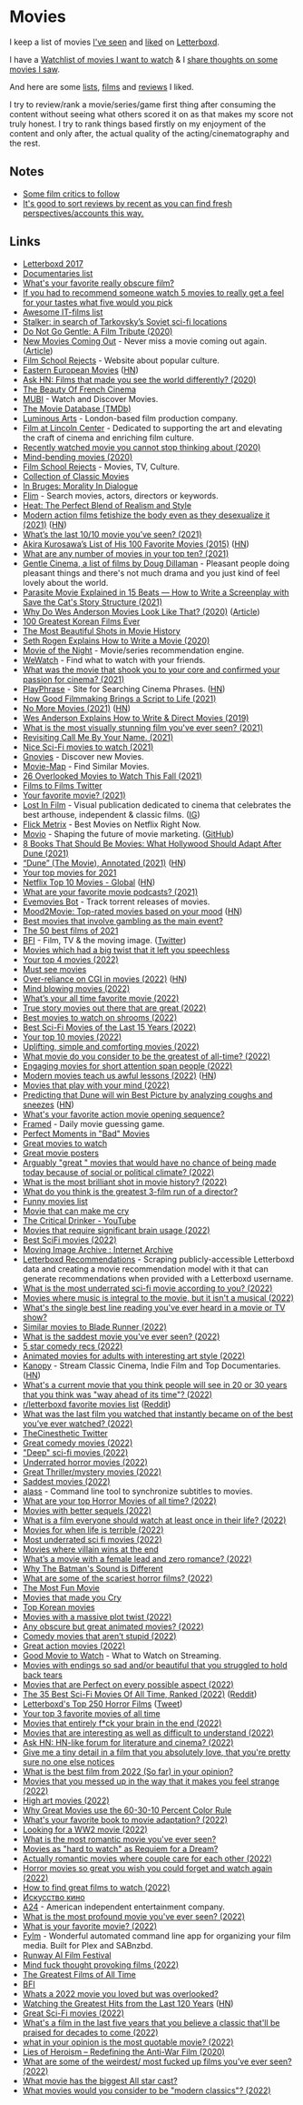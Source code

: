# Movies

I keep a list of movies [I've seen](https://letterboxd.com/nikitavoloboev/films/by/date/) and [liked](https://letterboxd.com/nikitavoloboev/films/by/your-rating/) on [Letterboxd](https://letterboxd.com/nikitavoloboev/).

I have a [Watchlist of movies I want to watch](https://letterboxd.com/nikitavoloboev/watchlist/) & I [share thoughts on some movies I saw](https://letterboxd.com/nikitavoloboev/films/reviews/by/added/).

And here are some [lists](https://letterboxd.com/nikitavoloboev/likes/lists/), [films](https://letterboxd.com/nikitavoloboev/likes/films/) and [reviews](https://letterboxd.com/nikitavoloboev/likes/reviews/) I liked.

I try to review/rank a movie/series/game first thing after consuming the content without seeing what others scored it on as that makes my score not truly honest. I try to rank things based firstly on my enjoyment of the content and only after, the actual quality of the acting/cinematography and the rest.

## Notes

- [Some film critics to follow](https://www.reddit.com/r/flicks/comments/7lgwp1/having_a_hard_time_finding_quality_critics_on/)
- [It's good to sort reviews by recent as you can find fresh perspectives/accounts this way.](https://www.reddit.com/r/Letterboxd/comments/r6914v/something_ive_been_doing_on_letterboxd_that_i/)

## Links

- [Letterboxd 2017](https://letterboxd.com/2017/#most-popular-overall)
- [Documentaries list](https://letterboxd.com/vitorgalvao/list/documentary/)
- [What's your favorite really obscure film?](https://www.reddit.com/r/TrueFilm/comments/5prwzt/whats_your_favorite_really_obscure_film/)
- [If you had to recommend someone watch 5 movies to really get a feel for your tastes what five would you pick](https://twitter.com/fozfens/status/1035291388685049856)
- [Awesome IT-films list](https://github.com/greybax/awesome-IT-films)
- [Stalker: in search of Tarkovsky’s Soviet sci-fi locations](https://www.bfi.org.uk/news-opinion/news-bfi/features/andrei-tarkovsky-stalker-locations)
- [Do Not Go Gentle: A Film Tribute (2020)](https://vimeo.com/415346116)
- [New Movies Coming Out](https://newmoviescomingout.us/) - Never miss a movie coming out again. ([Article](https://medium.com/makesideproject/new-movies-coming-out-79ee9595d59f))
- [Film School Rejects](https://filmschoolrejects.com/) - Website about popular culture.
- [Eastern European Movies](https://easterneuropeanmovies.com/) ([HN](https://news.ycombinator.com/item?id=23624551))
- [Ask HN: Films that made you see the world differently? (2020)](https://news.ycombinator.com/item?id=24088582)
- [The Beauty Of French Cinema](https://www.youtube.com/watch?v=PZgamsxGtiM)
- [MUBI](https://mubi.com/) - Watch and Discover Movies.
- [The Movie Database (TMDb)](https://www.themoviedb.org/)
- [Luminous Arts](https://luminousarts.co.uk/) - London-based film production company.
- [Film at Lincoln Center](https://www.filmlinc.org/) - Dedicated to supporting the art and elevating the craft of cinema and enriching film culture.
- [Recently watched movie you cannot stop thinking about (2020)](https://twitter.com/letterboxd/status/1334708381261565953)
- [Mind-bending movies (2020)](https://www.reddit.com/r/MovieSuggestions/comments/kkdrj4/mindbending_movies_similar_to/)
- [Film School Rejects](https://filmschoolrejects.com/) - Movies, TV, Culture.
- [Collection of Classic Movies](https://www.the-classic-movies.com/)
- [In Bruges: Morality In Dialogue](https://www.youtube.com/watch?v=r_9mLu1kMA8)
- [Flim](https://beta.flim.ai/) - Search movies, actors, directors or keywords.
- [Heat: The Perfect Blend of Realism and Style](https://www.youtube.com/watch?v=VMLej6hFN30)
- [Modern action films fetishize the body even as they desexualize it (2021)](https://bloodknife.com/everyone-beautiful-no-one-horny/) ([HN](https://news.ycombinator.com/item?id=26381377))
- [What’s the last 10/10 movie you’ve seen? (2021)](https://twitter.com/patrick_oshag/status/1372709320832512006)
- [Akira Kurosawa’s List of His 100 Favorite Movies (2015)](https://www.openculture.com/2015/01/akira-kurosawas-list-of-his-100-favorite-movies.html) ([HN](https://news.ycombinator.com/item?id=26551604))
- [What are any number of movies in your top ten? (2021)](https://www.reddit.com/r/MovieSuggestions/comments/me6one/what_are_any_number_of_movies_in_your_top_ten/)
- [Gentle Cinema, a list of films by Doug Dillaman](https://letterboxd.com/dillamonster/list/gentle-cinema/) - Pleasant people doing pleasant things and there's not much drama and you just kind of feel lovely about the world.
- [Parasite Movie Explained in 15 Beats — How to Write a Screenplay with Save the Cat's Story Structure (2021)](https://www.youtube.com/watch?v=2kil95fwMVo)
- [Why Do Wes Anderson Movies Look Like That? (2020)](https://www.youtube.com/watch?v=ba3c9KEuQ4A) ([Article](https://kottke.org/21/04/why-do-wes-anderson-movies-look-like-that))
- [100 Greatest Korean Films Ever](https://www.koreanscreen.com/100-greatest-korean-films-100-51)
- [The Most Beautiful Shots in Movie History](https://www.youtube.com/watch?v=AA3bJ74uIPI)
- [Seth Rogen Explains How to Write a Movie (2020)](https://www.youtube.com/watch?v=Ej7rfjORot4)
- [Movie of the Night](https://www.movieofthenight.com/) - Movie/series recommendation engine.
- [WeWatch](https://wewatchapp.xyz/) - Find what to watch with your friends.
- [What was the movie that shook you to your core and confirmed your passion for cinema? (2021)](https://www.reddit.com/r/MovieSuggestions/comments/ne71uk/what_was_the_movie_that_shook_you_to_your_core/)
- [PlayPhrase](https://www.playphrase.me/) - Site for Searching Cinema Phrases. ([HN](https://news.ycombinator.com/item?id=27434159))
- [How Good Filmmaking Brings a Script to Life (2021)](https://www.youtube.com/watch?v=Y5S4PyBR364)
- [No More Movies (2021)](https://jayriverlong.github.io/2021/07/05/movies.html) ([HN](https://news.ycombinator.com/item?id=27743738))
- [Wes Anderson Explains How to Write & Direct Movies (2019)](https://www.youtube.com/watch?v=Sdt0oam6O1o)
- [What is the most visually stunning film you've ever seen? (2021)](https://www.reddit.com/r/MovieSuggestions/comments/pc0lk5/what_is_the_most_visually_stunning_film_youve/)
- [Revisiting Call Me By Your Name. (2021)](https://www.youtube.com/watch?v=05nYXXeiNpo)
- [Nice Sci-Fi movies to watch (2021)](https://merveilles.town/web/statuses/106846428910790532)
- [Gnovies](https://www.gnovies.com/) - Discover new Movies.
- [Movie-Map](https://www.movie-map.com/) - Find Similar Movies.
- [26 Overlooked Movies to Watch This Fall (2021)](https://www.theatlantic.com/culture/archive/2021/09/26-movies-fall-watch-list/619975/)
- [Films to Films Twitter](https://twitter.com/FilmstoFilms_)
- [Your favorite movie? (2021)](https://merveilles.town/web/statuses/107033660965225287)
- [Lost In Film](https://twitter.com/LostInFilm) - Visual publication dedicated to cinema that celebrates the best arthouse, independent & classic films. ([IG](https://www.instagram.com/_lostinfilm/))
- [Flick Metrix](https://flickmetrix.com/) - Best Movies on Netflix Right Now.
- [Movio](https://movio.co/) - Shaping the future of movie marketing. ([GitHub](https://github.com/movio))
- [8 Books That Should Be Movies: What Hollywood Should Adapt After Dune (2021)](https://variety.com/2021/film/news/book-movie-adaptations-1235095659/)
- [“Dune” (The Movie), Annotated (2021)](https://maxread.substack.com/p/dune-annotated) ([HN](https://news.ycombinator.com/item?id=29011467))
- [Your top movies for 2021](https://twitter.com/letterboxd/status/1456005237588692992)
- [Netflix Top 10 Movies - Global](https://top10.netflix.com/) ([HN](https://news.ycombinator.com/item?id=29246485))
- [What are your favorite movie podcasts? (2021)](https://www.reddit.com/r/Letterboxd/comments/qy8ojg/what_are_your_favorite_movie_podcasts/)
- [Evemovies Bot](https://github.com/dmbaranov/evemovies-bot) - Track torrent releases of movies.
- [Mood2Movie: Top-rated movies based on your mood](https://www.mood2movie.com/) ([HN](https://news.ycombinator.com/item?id=29359966))
- [Best movies that involve gambling as the main event?](https://www.reddit.com/r/MovieSuggestions/comments/r776gl/best_movies_that_involve_gambling_as_the_main/)
- [The 50 best films of 2021](https://www.bfi.org.uk/sight-and-sound/polls/50-best-films-2021)
- [BFI](https://www.bfi.org.uk/) - Film, TV & the moving image. ([Twitter](https://twitter.com/BFI))
- [Movies which had a big twist that it left you speechless](https://www.reddit.com/r/MovieSuggestions/comments/rs53pu/movies_which_had_a_big_twitst_that_it_left_you/)
- [Your top 4 movies (2022)](https://www.reddit.com/r/Letterboxd/comments/ryg1qr/what_are_your_big_four_also_wondering_if_you/)
- [Must see movies](https://www.reddit.com/r/MovieSuggestions/comments/ryl998/movies_must_see_before_you_die/)
- [Over-reliance on CGI in movies (2022)](https://erikhoel.substack.com/p/cgi-did-in-fact-ruin-movies) ([HN](https://news.ycombinator.com/item?id=30179654))
- [Mind blowing movies (2022)](https://www.reddit.com/r/MovieSuggestions/comments/sj0szz/mind_blowing_movies/)
- [What’s your all time favorite movie (2022)](https://www.reddit.com/r/MovieSuggestions/comments/sky9oe/tell_me_whats_your_all_time_favorite_movie/)
- [True story movies out there that are great (2022)](https://www.reddit.com/r/MovieSuggestions/comments/sl421c/any_true_story_movies_out_there_that_are_really/)
- [Best movies to watch on shrooms (2022)](https://www.reddit.com/r/MovieSuggestions/comments/sw0rhr/best_movies_to_watch_on_shrooms/)
- [Best Sci-Fi Movies of the Last 15 Years (2022)](https://www.denofgeek.com/movies/best-sci-fi-movies-last-15-years/)
- [Your top 10 movies (2022)](https://www.reddit.com/r/Letterboxd/comments/t04fr0/lets_see_your_top_10s_of_2021_ill_start/)
- [Uplifting, simple and comforting movies (2022)](https://www.reddit.com/r/MovieSuggestions/comments/t35egn/uplifting_simple_and_comforting/)
- [What movie do you consider to be the greatest of all-time? (2022)](https://www.reddit.com/r/Letterboxd/comments/t7yvsx/what_movie_do_you_consider_to_be_the_greatest_of/)
- [Engaging movies for short attention span people (2022)](https://www.reddit.com/r/MovieSuggestions/comments/t9kys3/engaging_movies_for_short_attention_span_people/)
- [Modern movies teach us awful lessons (2022)](https://www.youtube.com/watch?v=Dnuqp4_K7ik) ([HN](https://news.ycombinator.com/item?id=30649814))
- [Movies that play with your mind (2022)](https://www.reddit.com/r/MovieSuggestions/comments/tis73t/can_you_please_suggest_me_movies_that_play_with/)
- [Predicting that Dune will win Best Picture by analyzing coughs and sneezes](https://journal-doi.org/10.731/pcbi.1007742/) ([HN](https://news.ycombinator.com/item?id=30764701))
- [What's your favorite action movie opening sequence?](https://twitter.com/sriramk/status/1507904651647090688)
- [Framed](https://framed.wtf/) - Daily movie guessing game.
- [Perfect Moments in "Bad" Movies](https://www.youtube.com/watch?v=h5Y8whMzlwo)
- [Great movies to watch](https://twitter.com/anothercohen/status/1511140485443862531)
- [Great movie posters](https://twitter.com/InsaneLetterbox/status/1512547287939141642)
- [Arguably "great " movies that would have no chance of being made today because of social or political climate? (2022)](https://www.reddit.com/r/MovieSuggestions/comments/u0ycv2/arguably_great_movies_that_would_have_no_chance/)
- [What is the most brilliant shot in movie history? (2022)](https://www.reddit.com/r/TrueFilm/comments/u273ez/what_is_the_most_brilliant_shot_in_movie_history/)
- [What do you think is the greatest 3-film run of a director?](https://www.reddit.com/r/Letterboxd/comments/u3kyyq/what_do_you_think_is_the_greatest_3film_run_of_a/)
- [Funny movies list](https://twitter.com/thekitze/status/1515265308931596293)
- [Movie that can make me cry](https://www.reddit.com/r/MovieSuggestions/comments/u4pext/looking_for_a_movie_that_can_make_me_cry/)
- [The Critical Drinker - YouTube](https://www.youtube.com/c/TheCriticalDrinker/videos)
- [Movies that require significant brain usage (2022)](https://www.reddit.com/r/MovieSuggestions/comments/uevryz/request_for_movies_that_require_significant_brain/)
- [Best SciFi movies (2022)](https://www.reddit.com/r/scifi/comments/ugmfnc/the_best_scifi_movie_in_your_opinion/)
- [Moving Image Archive : Internet Archive](https://archive.org/details/movies)
- [Letterboxd Recommendations](https://github.com/sdl60660/letterboxd_recommendations) - Scraping publicly-accessible Letterboxd data and creating a movie recommendation model with it that can generate recommendations when provided with a Letterboxd username.
- [What is the most underrated sci-fi movie according to you? (2022)](https://www.reddit.com/r/scifi/comments/ui5juv/what_is_the_most_underrated_scifi_movie_according/)
- [Movies where music is integral to the movie, but it isn't a musical (2022)](https://www.reddit.com/r/MovieSuggestions/comments/ujk1gp/what_are_some_movies_where_music_is_integral_to/)
- [What's the single best line reading you've ever heard in a movie or TV show?](https://twitter.com/theseantcollins/status/1528087159865057282)
- [Similar movies to Blade Runner (2022)](https://www.reddit.com/r/bladerunner/comments/vf28qk/just_watched_blade_runner_i_know_im_super_late/)
- [What is the saddest movie you've ever seen? (2022)](https://www.reddit.com/r/MovieSuggestions/comments/vfmphf/what_is_the_saddest_movie_youve_ever_seen/)
- [5 star comedy recs (2022)](https://www.reddit.com/r/Letterboxd/comments/vhq709/have_you_ever_rated_a_pure_comedy_film_5_stars/)
- [Animated movies for adults with interesting art style (2022)](https://www.reddit.com/r/MovieSuggestions/comments/vjkvuu/animated_movies_for_adults_with_interesting_art/)
- [Kanopy](https://www.kanopy.com/en/) - Stream Classic Cinema, Indie Film and Top Documentaries. ([HN](https://news.ycombinator.com/item?id=31882374))
- [What's a current movie that you think people will see in 20 or 30 years that you think was "way ahead of its time"? (2022)](https://www.reddit.com/r/Letterboxd/comments/vrqm60/whats_a_current_movie_that_you_think_people_will/)
- [r/letterboxd favorite movies list](https://letterboxd.com/tim04/list/r-letterboxd-favorite-movies-list/) ([Reddit](https://www.reddit.com/r/Letterboxd/comments/vs51hx/rletterboxd_favorite_movies_list/))
- [What was the last film you watched that instantly became on of the best you’ve ever watched? (2022)](https://www.reddit.com/r/Letterboxd/comments/vv2sgh/what_was_the_last_film_you_watched_that_instantly/)
- [TheCinesthetic Twitter](https://twitter.com/TheCinesthetic)
- [Great comedy movies (2022)](https://www.reddit.com/r/MovieSuggestions/comments/w191my/someone_suggest_me_a_good_comedy_movie/)
- ["Deep" sci-fi movies (2022)](https://www.reddit.com/r/MovieSuggestions/comments/w81v0v/deep_scifi_movies/)
- [Underrated horror movies (2022)](https://www.reddit.com/r/MovieSuggestions/comments/w8wyx1/looking_for_an_underrated_horror/)
- [Great Thriller/mystery movies (2022)](https://www.reddit.com/r/MovieSuggestions/comments/w8m202/in_need_of_a_hy_sht_thrillermystery_type_of_movie/)
- [Saddest movies (2022)](https://www.reddit.com/r/MovieSuggestions/comments/w94ctr/in_desperate_need_of_the_saddest_movies_there_is/)
- [alass](https://github.com/kaegi/alass) - Command line tool to synchronize subtitles to movies.
- [What are your top Horror Movies of all time? (2022)](https://www.reddit.com/r/MovieSuggestions/comments/wb3ywq/what_are_your_top_horror_movies_of_all_time/)
- [Movies with better sequels (2022)](https://www.reddit.com/r/MovieSuggestions/comments/wdqdl5/the_sequel_was_better/)
- [What is a film everyone should watch at least once in their life? (2022)](https://www.reddit.com/r/Letterboxd/comments/wf6z6h/what_is_a_film_everyone_should_watch_at_least/)
- [Movies for when life is terrible (2022)](https://www.reddit.com/r/MovieSuggestions/comments/whvlw3/movies_for_when_life_is_terrible/)
- [Most underrated sci fi movies (2022)](https://www.reddit.com/r/scifi/comments/wizujd/most_underrated_sci_fi_movie/)
- [Movies where villain wins at the end](https://www.reddit.com/r/MovieSuggestions/comments/wjdldy/movies_where_villain_wins_at_the_end/)
- [What’s a movie with a female lead and zero romance? (2022)](https://www.reddit.com/r/MovieSuggestions/comments/wls83h/whats_a_movie_with_a_female_lead_and_zero_romance/)
- [Why The Batman's Sound is Different](https://www.youtube.com/watch?v=_AQkQ4a1yJ8)
- [What are some of the scariest horror films? (2022)](https://www.reddit.com/r/MovieSuggestions/comments/wnvxad/what_are_some_of_the_scariest_horror_films/)
- [The Most Fun Movie](https://www.reddit.com/r/MovieSuggestions/comments/vfzf5z/the_most_fun_movie/)
- [Movies that made you Cry](https://www.reddit.com/r/MovieSuggestions/comments/x4l65y/movies_that_made_you_cry/)
- [Top Korean movies](https://twitter.com/petergyang/status/1565852104576487429)
- [Movies with a massive plot twist (2022)](https://www.reddit.com/r/MovieSuggestions/comments/x53wwn/i_wanna_watch_a_movie_with_a_massive_plot_twist/)
- [Any obscure but great animated movies? (2022)](https://www.reddit.com/r/MovieSuggestions/comments/xac0a0/any_obscure_but_great_animated_movies/)
- [Comedy movies that aren’t stupid (2022)](https://www.reddit.com/r/MovieSuggestions/comments/xav8lf/comedy_movies_that_arent_stupid/)
- [Great action movies (2022)](https://www.reddit.com/r/MovieSuggestions/comments/x9uyyu/actually_good_action_movies/)
- [Good Movie to Watch](https://agoodmovietowatch.com/) - What to Watch on Streaming.
- [Movies with endings so sad and/or beautiful that you struggled to hold back tears](https://www.reddit.com/r/MovieSuggestions/comments/y2jwcj/movies_with_endings_so_sad_andor_beautiful_that/)
- [Movies that are Perfect on every possible aspect (2022)](https://www.reddit.com/r/MovieSuggestions/comments/y409ye/movies_that_are_perfect_on_every_possible_aspect/)
- [The 35 Best Sci-Fi Movies Of All Time, Ranked (2022)](https://www.cinemablend.com/news/1639139/30-best-sci-fi-movies-of-all-time) ([Reddit](https://www.reddit.com/r/scifi/comments/y40elx/the_35_best_scifi_movies_of_all_time_ranked/))
- [Letterboxd's Top 250 Horror Films](https://letterboxd.com/darrencb/list/letterboxds-top-250-horror-films/) ([Tweet](https://twitter.com/letterboxd/status/1582178371169308674))
- [Your top 3 favorite movies of all time](https://www.reddit.com/r/MovieSuggestions/comments/y7e4c3/your_top_3_favorite_movies_of_all_time_go/)
- [Movies that entirely f\*ck your brain in the end (2022)](https://www.reddit.com/r/MovieSuggestions/comments/y8b2bc/movies_that_entirely_fck_your_brain_in_the_end/)
- [Movies that are interesting as well as difficult to understand (2022)](https://www.reddit.com/r/MovieSuggestions/comments/yhc07l/movies_that_are_interesting_as_well_as_difficult/)
- [Ask HN: HN-like forum for literature and cinema? (2022)](https://news.ycombinator.com/item?id=33468314)
- [Give me a tiny detail in a film that you absolutely love, that you're pretty sure no one else notices](https://twitter.com/juliacmarchese/status/1588210453137629184)
- [What is the best film from 2022 (So far) in your opinion?](https://www.reddit.com/r/Letterboxd/comments/ypzb4g/what_is_the_best_film_from_2022_so_far_in_your/)
- [Movies that you messed up in the way that it makes you feel strange (2022)](https://www.reddit.com/r/MovieSuggestions/comments/yr2ue4/looking_for_a_movie_that_is_messed_up_in_the_way/)
- [High art movies (2022)](https://www.reddit.com/r/MovieSuggestions/comments/yry0kz/looking_for_a_film_that_makes_you_say_wow_this_is/)
- [Why Great Movies use the 60-30-10 Percent Color Rule](https://www.youtube.com/watch?v=CYRyaY-9F_g)
- [What's your favorite book to movie adaptation? (2022)](https://www.reddit.com/r/suggestmeabook/comments/yswi61/whats_your_favorite_book_to_movie_adaptation/)
- [Looking for a WW2 movie (2022)](https://www.reddit.com/r/MovieSuggestions/comments/ythzpc/looking_for_a_ww2_movie/)
- [What is the most romantic movie you've ever seen?](https://twitter.com/davidcinema/status/1591448237868580865)
- [Movies as "hard to watch" as Requiem for a Dream?](https://www.reddit.com/r/MovieSuggestions/comments/yx3yci/movies_as_hard_to_watch_as_requiem_for_a_dream/)
- [Actually romantic movies where couple care for each other (2022)](https://twitter.com/dan_abramov/status/1593710976284737537)
- [Horror movies so great you wish you could forget and watch again (2022)](https://www.reddit.com/r/MovieSuggestions/comments/yygyfq/whats_a_horror_thriller_so_good_you_wish_u_could/)
- [How to find great films to watch (2022)](https://psyche.co/guides/how-to-find-great-films-to-watch-and-have-fun-along-the-way)
- [Искусство кино](https://kinoart.ru/)
- [A24](https://a24films.com/) - American independent entertainment company.
- [What is the most profound movie you've ever seen? (2022)](https://twitter.com/davidcinema/status/1595434504444956672)
- [What is your favorite movie? (2022)](https://www.reddit.com/r/Letterboxd/comments/z3nlhe/what_is_your_favorite_movie/)
- [Fylm](https://github.com/brandonscript/fylm) - Wonderful automated command line app for organizing your film media. Built for Plex and SABnzbd.
- [Runway AI Film Festival](https://aiff.runwayml.com/)
- [Mind fuck thought provoking films (2022)](https://www.reddit.com/r/MovieSuggestions/comments/zfdbgr/i_want_the_most_gut_wrenching_pretentious_mind/)
- [The Greatest Films of All Time](https://www.bfi.org.uk/sight-and-sound/greatest-films-all-time)
- [BFI](https://www.bfi.org.uk/)
- [Whats a 2022 movie you loved but was overlooked?](https://www.reddit.com/r/Letterboxd/comments/zgmbd0/whats_a_2022_movie_you_loved_but_was_overlooked/)
- [Watching the Greatest Hits from the Last 120 Years](https://matthewc.dev/projects/movie-history-tour/) ([HN](https://news.ycombinator.com/item?id=33940581))
- [Great Sci-Fi movies (2022)](https://twitter.com/engineers_feed/status/1604227436488663042)
- [What's a film in the last five years that you believe a classic that'll be praised for decades to come (2022)](https://www.reddit.com/r/movies/comments/zpf93y/whats_a_film_in_the_last_five_years_that_you/)
- [what in your opinion is the most quotable movie? (2022)](https://www.reddit.com/r/MovieSuggestions/comments/zqnu72/what_in_your_opinion_is_the_most_quotable_movie/)
- [Lies of Heroism – Redefining the Anti-War Film (2020)](https://www.youtube.com/watch?v=yf0G2MPBEYM)
- [What are some of the weirdest/ most fucked up films you’ve ever seen? (2022)](https://www.reddit.com/r/MovieSuggestions/comments/zrt4jy/what_are_some_of_the_weirdest_most_fucked_up/)
- [What movie has the biggest All star cast?](https://www.reddit.com/r/movies/comments/ztwxlq/what_movie_has_the_biggest_allstar_cast/)
- [What movies would you consider to be "modern classics"? (2022)](https://www.reddit.com/r/MovieSuggestions/comments/zvku3s/what_movies_would_you_consider_to_be_modern/)
